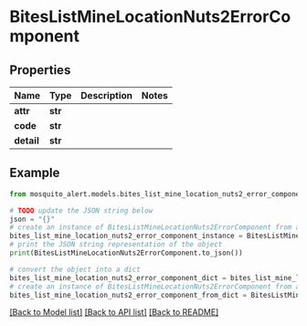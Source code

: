 # BitesListMineLocationNuts2ErrorComponent


## Properties

Name | Type | Description | Notes
------------ | ------------- | ------------- | -------------
**attr** | **str** |  | 
**code** | **str** |  | 
**detail** | **str** |  | 

## Example

```python
from mosquito_alert.models.bites_list_mine_location_nuts2_error_component import BitesListMineLocationNuts2ErrorComponent

# TODO update the JSON string below
json = "{}"
# create an instance of BitesListMineLocationNuts2ErrorComponent from a JSON string
bites_list_mine_location_nuts2_error_component_instance = BitesListMineLocationNuts2ErrorComponent.from_json(json)
# print the JSON string representation of the object
print(BitesListMineLocationNuts2ErrorComponent.to_json())

# convert the object into a dict
bites_list_mine_location_nuts2_error_component_dict = bites_list_mine_location_nuts2_error_component_instance.to_dict()
# create an instance of BitesListMineLocationNuts2ErrorComponent from a dict
bites_list_mine_location_nuts2_error_component_from_dict = BitesListMineLocationNuts2ErrorComponent.from_dict(bites_list_mine_location_nuts2_error_component_dict)
```
[[Back to Model list]](../README.md#documentation-for-models) [[Back to API list]](../README.md#documentation-for-api-endpoints) [[Back to README]](../README.md)


